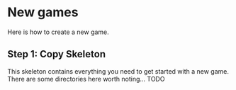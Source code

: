 # New games

Here is how to create a new game.

## Step 1: Copy Skeleton

This skeleton contains everything you need to get started with a new game.
There are some directories here worth noting... TODO


